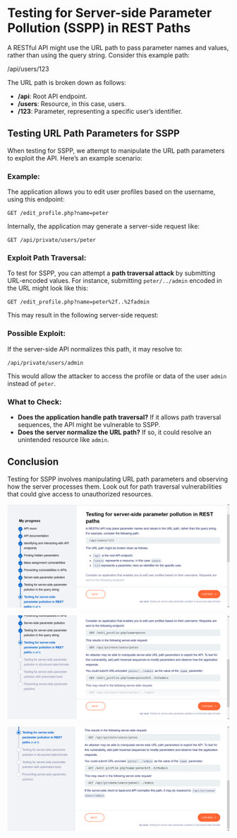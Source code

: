 # Testing for Server-side Parameter Pollution (SSPP) in REST Paths

A RESTful API might use the URL path to pass parameter names and values, rather than using the query string. Consider this example path:

/api/users/123

The URL path is broken down as follows:
- **/api**: Root API endpoint.
- **/users**: Resource, in this case, users.
- **/123**: Parameter, representing a specific user’s identifier.

## Testing URL Path Parameters for SSPP

When testing for SSPP, we attempt to manipulate the URL path parameters to exploit the API. Here’s an example scenario:

### Example:
The application allows you to edit user profiles based on the username, using this endpoint:
```http
GET /edit_profile.php?name=peter
```

Internally, the application may generate a server-side request like:
```http
GET /api/private/users/peter
```


### Exploit Path Traversal:

To test for SSPP, you can attempt a **path traversal attack** by submitting URL-encoded values. For instance, submitting `peter/../admin` encoded in the URL might look like this:
```http
GET /edit_profile.php?name=peter%2f..%2fadmin
```

This may result in the following server-side request:


### Possible Exploit:
If the server-side API normalizes this path, it may resolve to:
```http
/api/private/users/admin
```

This would allow the attacker to access the profile or data of the user `admin` instead of `peter`.

### What to Check:
- **Does the application handle path traversal?** If it allows path traversal sequences, the API might be vulnerable to SSPP.
- **Does the server normalize the URL path?** If so, it could resolve an unintended resource like `admin`.

## Conclusion

Testing for SSPP involves manipulating URL path parameters and observing how the server processes them. Look out for path traversal vulnerabilities that could give access to unauthorized resources.

![Server-Side Params](https://github.com/LanZeroth/Portswigger-Writeups/blob/main/Images/server-side-params.png)


![Server-Side Params](https://github.com/LanZeroth/Portswigger-Writeups/blob/main/Images/server-side-params2.png)



![Server-Side Params](https://github.com/LanZeroth/Portswigger-Writeups/blob/main/Images/server-side-params3.png)
